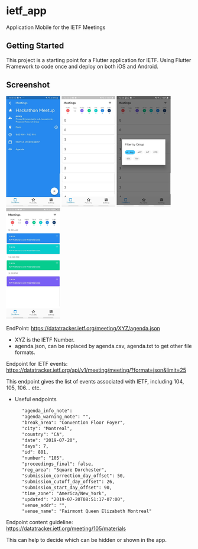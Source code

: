 # ietf_app

Application Mobile for the IETF Meetings

## Getting Started

This project is a starting point for a Flutter application for IETF. Using Flutter Framework to code once and deploy on both iOS and Android.

## Screenshot
<img src="ui.jpg" alt="Info Meeting" height="300"/>
<img src="ui2.jpg" alt="Meeting List" height="300"/>
<img src="ui3.jpg" alt="Meeting List" height="300"/>
<img src="ui4.jpg" alt="Meeting List" height="300"/>


EndPoint: 
https://datatracker.ietf.org/meeting/XYZ/agenda.json

- XYZ is the IETF Number.
- agenda.json, can be replaced by agenda.csv, agenda.txt to get other file formats.

Endpoint for IETF events:
https://datatracker.ietf.org/api/v1/meeting/meeting/?format=json&limit=25

This endpoint gives the list of events associated with IETF, including 104, 105, 106... etc.
- Useful endpoints
```
      "agenda_info_note": 
      "agenda_warning_note": "",
      "break_area": "Convention Floor Foyer",
      "city": "Montreal",
      "country": "CA",
      "date": "2019-07-20",
      "days": 7,
      "id": 881,
      "number": "105",
      "proceedings_final": false,
      "reg_area": "Square Dorchester",
      "submission_correction_day_offset": 50,
      "submission_cutoff_day_offset": 26,
      "submission_start_day_offset": 90,
      "time_zone": "America/New_York",
      "updated": "2019-07-20T08:51:17-07:00",
      "venue_addr": "",
      "venue_name": "Fairmont Queen Elizabeth Montreal"
```

Endpoint content guideline:
https://datatracker.ietf.org/meeting/105/materials

This can help to decide which can be hidden or shown in the app.

